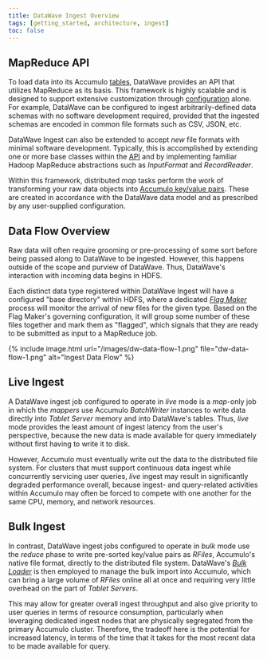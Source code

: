 ```yaml
---
title: DataWave Ingest Overview
tags: [getting_started, architecture, ingest]
toc: false
---
```


## MapReduce API

To load data into its Accumulo [tables](../getting-started/data-model), DataWave provides an API that utilizes MapReduce
as its basis. This framework is highly scalable and is designed to support extensive customization through
[configuration](configuration) alone. For example, DataWave can be configured to ingest arbitrarily-defined data schemas
with no software development required, provided that the ingested schemas are encoded in common file formats such as CSV,
JSON, etc.

DataWave Ingest can also be extended to accept *new* file formats with minimal software development. Typically,
this is accomplished by extending one or more base classes within the [API](development) and by implementing
familiar Hadoop MapReduce abstractions such as *InputFormat* and *RecordReader*.
 
Within this framework, distributed *map* tasks perform the work of transforming your raw data objects into [Accumulo
key/value pairs][acc_data_model]. These are created in accordance with the DataWave data model and as prescribed by any
user-supplied configuration.

## Data Flow Overview

Raw data will often require grooming or pre-processing of some sort before being passed along to DataWave to be ingested.
However, this happens outside of the scope and purview of DataWave. Thus, DataWave's interaction with incoming data begins
in HDFS.

Each distinct data type registered within DataWave Ingest will have a configured "base directory" within HDFS, where a
dedicated *[Flag Maker](data-flow#the-flag-maker)* process will monitor the arrival of new files for the given type. Based on the Flag Maker's governing
configuration, it will group some number of these files together and mark them as "flagged", which signals that they are
ready to be submitted as input to a MapReduce job.

{% include image.html url="/images/dw-data-flow-1.png" file="dw-data-flow-1.png" alt="Ingest Data Flow" %}

## Live Ingest

A DataWave ingest job configured to operate in *live* mode is a *map*-only job in which the *mappers* use Accumulo
*BatchWriter* instances to write data directly into *Tablet Server* memory and into DataWave's tables.
Thus, *live* mode provides the least amount of ingest latency from the user's perspective, because the new data is
made available for query immediately without first having to write it to disk.

However, Accumulo must eventually write out the data to the distributed file system. For clusters that must support
continuous data ingest while concurrently servicing user queries, *live* ingest may result in significantly degraded
performance overall, because ingest- and query-related activities within Accumulo may often be forced to compete with
one another for the same CPU, memory, and network resources.

## Bulk Ingest

In contrast, DataWave ingest jobs configured to operate in *bulk* mode use the *reduce* phase to write pre-sorted key/value
pairs as *RFiles*, Accumulo's native file format, directly to the distributed file system. DataWave's *[Bulk Loader](data-flow#bulk-loader)*
is then employed to manage the bulk import into Accumulo, which can bring a large volume of *RFiles* online all at once
and requiring very little overhead on the part of *Tablet Servers*.

This may allow for greater overall ingest throughput and also give priority to user queries in terms of resource
consumption, particularly when leveraging dedicated ingest nodes that are physically segregated from the primary Accumulo
cluster. Therefore, the tradeoff here is the potential for increased latency, in terms of the time that it takes
for the most recent data to be made available for query.

[acc_data_model]: https://accumulo.apache.org/1.8/accumulo_user_manual.html#_data_model